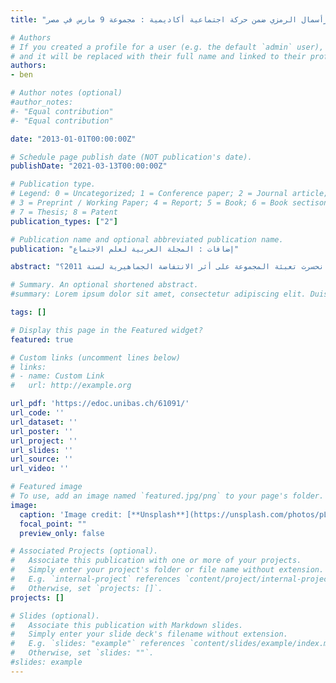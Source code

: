 ```yaml
---
title: "الاستقلالية والرأسمال الرمزي ضمن حركة اجتماعية أكاديمية : مجموعة 9 مارس في مصر"

# Authors
# If you created a profile for a user (e.g. the default `admin` user), write the username (folder name) here 
# and it will be replaced with their full name and linked to their profile.
authors:
- ben

# Author notes (optional)
#author_notes:
#- "Equal contribution"
#- "Equal contribution"

date: "2013-01-01T00:00:00Z"

# Schedule page publish date (NOT publication's date).
publishDate: "2021-03-13T00:00:00Z"

# Publication type.
# Legend: 0 = Uncategorized; 1 = Conference paper; 2 = Journal article;
# 3 = Preprint / Working Paper; 4 = Report; 5 = Book; 6 = Book sectison;
# 7 = Thesis; 8 = Patent
publication_types: ["2"]

# Publication name and optional abbreviated publication name.
publication: "إضافات : المجلة العربية لعلم الاجتماع"

abstract: "مجموعة 9 مارس من أجل استقلال الجامعات (حركة 9 مارس) هي مجموعة من الأكاديميين المصريين الذين خاضوا، طوال العشرية الأخيرة، حملات للرّفع من درجة الاستقلالية المؤسسية للجامعة والحرية الأكاديمية في الجامعات العمومية المصرية. يستكشف هذا المقال أجوبة ممكنة على ثلاثة أسئلة حول 9 مارس. أولا، ما الذي يفسر توجه الأعضاء المؤسسين نحو تكوين مثل هذه المجموعة على اعتبار ما بدا على أساتذة الجامعة في مصر من قلة الاهتمام بأيّ نوع من النشاط الحركي وباعتبار قلة سوابق حركة اجتماعية مركزة على هذه القضية؟ ثانيا، كيف تمكنت المجموعة من البقاء طوال تلك المدة التي ظلت فيها قائمة في سياق سياسي تسلّطي بل ومن خوض حملات ناجحة من دون أن تكون عرضة لقمع النظام؟ وثالثا، لماذا انحسرت تعبئة المجموعة على أثر الانتفاضة الجماهيرية لسنة 2011؟"

# Summary. An optional shortened abstract.
#summary: Lorem ipsum dolor sit amet, consectetur adipiscing elit. Duis posuere tellus ac convallis placerat. Proin tincidunt magna sed ex sollicitudin condimentum.

tags: []

# Display this page in the Featured widget?
featured: true

# Custom links (uncomment lines below)
# links:
# - name: Custom Link
#   url: http://example.org

url_pdf: 'https://edoc.unibas.ch/61091/'
url_code: ''
url_dataset: ''
url_poster: ''
url_project: ''
url_slides: ''
url_source: ''
url_video: ''

# Featured image
# To use, add an image named `featured.jpg/png` to your page's folder. 
image:
  caption: 'Image credit: [**Unsplash**](https://unsplash.com/photos/pLCdAaMFLTE)'
  focal_point: ""
  preview_only: false

# Associated Projects (optional).
#   Associate this publication with one or more of your projects.
#   Simply enter your project's folder or file name without extension.
#   E.g. `internal-project` references `content/project/internal-project/index.md`.
#   Otherwise, set `projects: []`.
projects: []

# Slides (optional).
#   Associate this publication with Markdown slides.
#   Simply enter your slide deck's filename without extension.
#   E.g. `slides: "example"` references `content/slides/example/index.md`.
#   Otherwise, set `slides: ""`.
#slides: example
---
```

